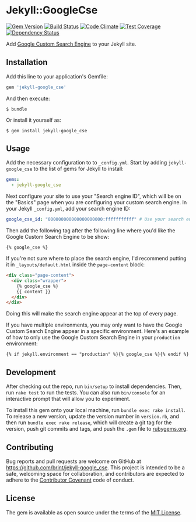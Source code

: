 # Jekyll::GoogleCse
[![Gem Version](https://img.shields.io/gem/v/jekyll-google_cse.svg)][ruby-gems]
[![Build Status](https://travis-ci.org/brint/jekyll-google_cse.svg?branch=master)][travis]
[![Code Climate](https://codeclimate.com/github/brint/jekyll-google_cse/badges/gpa.svg)][codeclimate]
[![Test Coverage](https://codeclimate.com/github/brint/jekyll-google_cse/badges/coverage.svg)][coverage]
[![Dependency Status](https://gemnasium.com/badges/github.com/brint/jekyll-google_cse.svg)][gemnasium]

[ruby-gems]: https://rubygems.org/gems/jekyll-google_cse
[travis]: https://travis-ci.org/brint/jekyll-google_cse
[codeclimate]: https://codeclimate.com/github/brint/jekyll-google_cse
[coverage]: https://codeclimate.com/github/brint/jekyll-google_cse/coverage
[gemnasium]: https://gemnasium.com/github.com/brint/jekyll-google_cse

Add [Google Custom Search Engine](https://cse.google.com/) to your Jekyll site.

## Installation

Add this line to your application's Gemfile:

```ruby
gem 'jekyll-google_cse'
```

And then execute:

    $ bundle

Or install it yourself as:

    $ gem install jekyll-google_cse

## Usage

Add the necessary configuration to to `_config.yml`. Start by adding `jekyll-google_cse` to the list of gems for Jekyll to install:

```yaml
gems:
  - jekyll-google_cse
```

Next configure your site to use your "Search engine ID", which will be on the "Basics" page when you are configuring your custom search engine. In your Jekyll `_config.yml`, add your search engine ID:

```yaml
google_cse_id: "000000000000000000000:fffffffffff" # Use your search engine ID
```

Then add the following tag after the following line where you'd like the Google Custom Search Engine to be show:

```liquid
{% google_cse %}
```

 If you're not sure where to place the search engine, I'd recommend putting it in `_layouts/default.html` inside the `page-content` block:

```html
<div class="page-content">
  <div class="wrapper">
    {% google_cse %}
    {{ content }}
  </div>
</div>
```

Doing this will make the search engine appear at the top of every page.

If you have multiple environments, you may only want to have the Google Custom Search Engine appear in a specific environment. Here's an example of how to only use the Google Custom Search Engine in your `production` environment:

```liquid
{% if jekyll.environment == "production" %}{% google_cse %}{% endif %}
```

## Development

After checking out the repo, run `bin/setup` to install dependencies. Then, run `rake test` to run the tests. You can also run `bin/console` for an interactive prompt that will allow you to experiment.

To install this gem onto your local machine, run `bundle exec rake install`. To release a new version, update the version number in `version.rb`, and then run `bundle exec rake release`, which will create a git tag for the version, push git commits and tags, and push the `.gem` file to [rubygems.org](https://rubygems.org).

## Contributing

Bug reports and pull requests are welcome on GitHub at https://github.com/brint/jekyll-google_cse. This project is intended to be a safe, welcoming space for collaboration, and contributors are expected to adhere to the [Contributor Covenant](http://contributor-covenant.org) code of conduct.


## License

The gem is available as open source under the terms of the [MIT License](http://opensource.org/licenses/MIT).
